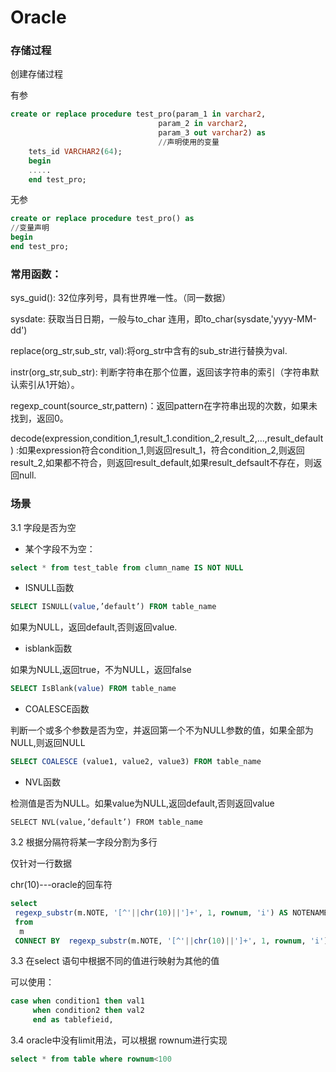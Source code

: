 # Oracle

### 存储过程

创建存储过程

有参

```sql
create or replace procedure test_pro(param_1 in varchar2,
                                 param_2 in varchar2,
                                 param_3 out varchar2) as
                                 //声明使用的变量
    tets_id VARCHAR2(64);
    begin 
    .....
    end test_pro;
```

无参

```sql
create or replace procedure test_pro() as
//变量声明
begin
end test_pro;
```

### 常用函数：

sys_guid(): 32位序列号，具有世界唯一性。（同一数据）

sysdate: 获取当日日期，一般与to_char 连用，即to_char(sysdate,'yyyy-MM-dd')

replace(org_str,sub_str, val):将org_str中含有的sub_str进行替换为val. 

instr(org_str,sub_str): 判断字符串在那个位置，返回该字符串的索引（字符串默认索引从1开始）。

regexp_count(source_str,pattern)：返回pattern在字符串出现的次数，如果未找到，返回0。

decode(expression,condition_1,result_1.condition_2,result_2,...,result_default) :如果expression符合condition_1,则返回result_1，符合condition_2,则返回result_2,如果都不符合，则返回result_default,如果result_defsault不存在，则返回null.

### 场景

3.1 字段是否为空

-  某个字段不为空：

```sql
select * from test_table from clumn_name IS NOT NULL
```

- ISNULL函数

```sql
SELECT ISNULL(value,’default’) FROM table_name
```

如果为NULL，返回default,否则返回value.

- isblank函数

如果为NULL,返回true，不为NULL，返回false

```sql
SELECT IsBlank(value) FROM table_name
```

- COALESCE函数

判断一个或多个参数是否为空，并返回第一个不为NULL参数的值，如果全部为NULL,则返回NULL

```sql
SELECT COALESCE (value1, value2, value3) FROM table_name
```

- NVL函数

检测值是否为NULL。如果value为NULL,返回default,否则返回value

```
SELECT NVL(value,’default’) FROM table_name
```

3.2 根据分隔符将某一字段分割为多行

仅针对一行数据

chr(10)---oracle的回车符

```sql
select 
 regexp_substr(m.NOTE, '[^'||chr(10)||']+', 1, rownum, 'i') AS NOTENAME
 from 
  m
 CONNECT BY  regexp_substr(m.NOTE, '[^'||chr(10)||']+', 1, rownum, 'i') is not NULL
```

3.3 在select 语句中根据不同的值进行映射为其他的值

可以使用：

```sql
case when condition1 then val1
     when condition2 then val2
     end as tablefieid,
```

3.4 oracle中没有limit用法，可以根据 rownum进行实现

```sql
select * from table where rownum<100
```

